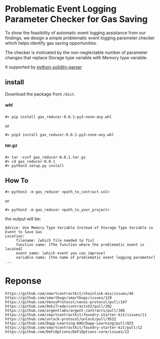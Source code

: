 # Problematic Event Logging Parameter Checker for Gas Saving
To show the feasibility of automatic event logging assistance from our findings, we design a simple problematic event logging parameter checker which helps identify gas saving opportunities. 

The checker is motivated by the non-neglectable number of parameter changes that replace Storage type variable with Memory type variable.

It supported by [python-solidity-parser](https://github.com/ConsenSys/python-solidity-parser)

## install

Download the package from `/dist`.

##### whl
```
#> pip install gas_reducer-0.0.1-py3-none-any.whl
```
or
```
#> pip3 install gas_reducer-0.0.1-py3-none-any.whl
```

##### tar.gz
```
#> tar -xzvf gas_reducer-0.0.1.tar.gz
#> cd gas_reducer-0.0.1
#> python3 setup.py install
```

## How To
```
#> python3 -m gas_reducer <path_to_contract.sol>
```
or
```
#> python3 -m gas_reducer <path_to_your_project>
```
the output will be:
```
Advice: Use Memory Type Variable Instead of Storage Type Variable in Event to Save Gas
Location:
	 filename: [which file needed to fix]
	 function name: [The function where the problematic event is located]
	 event name: [which event you can improve]
	 variable name: [the name of problematic event logging parameter]
...
```
# Reponse
```
https://github.com/smartcontractkit/chainlink-mix/issues/46
https://github.com/smartbugs/smartbugs/issues/129
https://github.com/VenusProtocol/venus-protocol/pull/147
https://github.com/OokiTrade/contractsV2/pull/282
https://github.com/argentlabs/argent-contracts/pull/306
https://github.com/smartcontractkit/foundry-starter-kit/issues/11
https://github.com/unlock-protocol/unlock/pull/9522
https://github.com/Dapp-Learning-DAO/Dapp-Learning/pull/825
https://github.com/smartcontractkit/foundry-starter-kit/pull/12
https://github.com/DeFiOptions/DeFiOptions-core/issues/22
```
